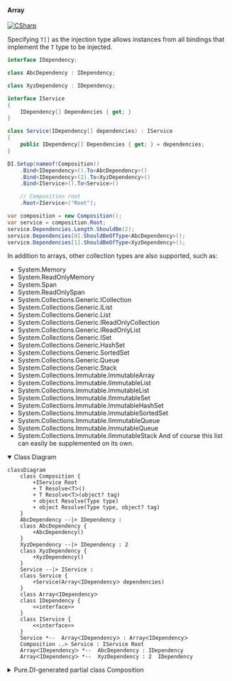 #### Array

[![CSharp](https://img.shields.io/badge/C%23-code-blue.svg)](../tests/Pure.DI.UsageTests/BaseClassLibrary/ArrayScenario.cs)

Specifying `T[]` as the injection type allows instances from all bindings that implement the `T` type to be injected.

```c#
interface IDependency;

class AbcDependency : IDependency;

class XyzDependency : IDependency;

interface IService
{
    IDependency[] Dependencies { get; }
}

class Service(IDependency[] dependencies) : IService
{
    public IDependency[] Dependencies { get; } = dependencies;
}

DI.Setup(nameof(Composition))
    .Bind<IDependency>().To<AbcDependency>()
    .Bind<IDependency>(2).To<XyzDependency>()
    .Bind<IService>().To<Service>()

    // Composition root
    .Root<IService>("Root");

var composition = new Composition();
var service = composition.Root;
service.Dependencies.Length.ShouldBe(2);
service.Dependencies[0].ShouldBeOfType<AbcDependency>();
service.Dependencies[1].ShouldBeOfType<XyzDependency>();
```

In addition to arrays, other collection types are also supported, such as:
- System.Memory<T>
- System.ReadOnlyMemory<T>
- System.Span<T>
- System.ReadOnlySpan<T>
- System.Collections.Generic.ICollection<T>
- System.Collections.Generic.IList<T>
- System.Collections.Generic.List<T>
- System.Collections.Generic.IReadOnlyCollection<T>
- System.Collections.Generic.IReadOnlyList<T>
- System.Collections.Generic.ISet<T>
- System.Collections.Generic.HashSet<T>
- System.Collections.Generic.SortedSet<T>
- System.Collections.Generic.Queue<T>
- System.Collections.Generic.Stack<T>
- System.Collections.Immutable.ImmutableArray<T>
- System.Collections.Immutable.IImmutableList<T>
- System.Collections.Immutable.ImmutableList<T>
- System.Collections.Immutable.IImmutableSet<T>
- System.Collections.Immutable.ImmutableHashSet<T>
- System.Collections.Immutable.ImmutableSortedSet<T>
- System.Collections.Immutable.IImmutableQueue<T>
- System.Collections.Immutable.ImmutableQueue<T>
- System.Collections.Immutable.IImmutableStack<T>
And of course this list can easily be supplemented on its own.

<details open>
<summary>Class Diagram</summary>

```mermaid
classDiagram
	class Composition {
		+IService Root
		+ T ResolveᐸTᐳ()
		+ T ResolveᐸTᐳ(object? tag)
		+ object Resolve(Type type)
		+ object Resolve(Type type, object? tag)
	}
	AbcDependency --|> IDependency : 
	class AbcDependency {
		+AbcDependency()
	}
	XyzDependency --|> IDependency : 2 
	class XyzDependency {
		+XyzDependency()
	}
	Service --|> IService : 
	class Service {
		+Service(ArrayᐸIDependencyᐳ dependencies)
	}
	class ArrayᐸIDependencyᐳ
	class IDependency {
		<<interface>>
	}
	class IService {
		<<interface>>
	}
	Service *--  ArrayᐸIDependencyᐳ : ArrayᐸIDependencyᐳ
	Composition ..> Service : IService Root
	ArrayᐸIDependencyᐳ *--  AbcDependency : IDependency
	ArrayᐸIDependencyᐳ *--  XyzDependency : 2  IDependency
```

</details>

<details>
<summary>Pure.DI-generated partial class Composition</summary><blockquote>

```c#
partial class Composition
{
  private readonly Composition _root;

  public Composition()
  {
    _root = this;
  }

  internal Composition(Composition parentScope)
  {
    _root = (parentScope ?? throw new ArgumentNullException(nameof(parentScope)))._root;
  }

  public IService Root
  {
    [MethodImpl(MethodImplOptions.AggressiveInlining)]
    get
    {
      return new Service(new IDependency[2] { new AbcDependency(), new XyzDependency() });
    }
  }

  [MethodImpl(MethodImplOptions.AggressiveInlining)]
  public T Resolve<T>()
  {
    return Resolver<T>.Value.Resolve(this);
  }

  [MethodImpl(MethodImplOptions.AggressiveInlining)]
  public T Resolve<T>(object? tag)
  {
    return Resolver<T>.Value.ResolveByTag(this, tag);
  }

  [MethodImpl(MethodImplOptions.AggressiveInlining)]
  public object Resolve(Type type)
  {
    var index = (int)(_bucketSize * ((uint)RuntimeHelpers.GetHashCode(type) % 1));
    ref var pair = ref _buckets[index];
    return pair.Key == type ? pair.Value.Resolve(this) : Resolve(type, index);
  }

  [MethodImpl(MethodImplOptions.NoInlining)]
  private object Resolve(Type type, int index)
  {
    var finish = index + _bucketSize;
    while (++index < finish)
    {
      ref var pair = ref _buckets[index];
      if (pair.Key == type)
      {
        return pair.Value.Resolve(this);
      }
    }

    throw new InvalidOperationException($"{CannotResolveMessage} {OfTypeMessage} {type}.");
  }

  [MethodImpl(MethodImplOptions.AggressiveInlining)]
  public object Resolve(Type type, object? tag)
  {
    var index = (int)(_bucketSize * ((uint)RuntimeHelpers.GetHashCode(type) % 1));
    ref var pair = ref _buckets[index];
    return pair.Key == type ? pair.Value.ResolveByTag(this, tag) : Resolve(type, tag, index);
  }

  [MethodImpl(MethodImplOptions.NoInlining)]
  private object Resolve(Type type, object? tag, int index)
  {
    var finish = index + _bucketSize;
    while (++index < finish)
    {
      ref var pair = ref _buckets[index];
      if (pair.Key == type)
      {
        return pair.Value.ResolveByTag(this, tag);
      }
    }

    throw new InvalidOperationException($"{CannotResolveMessage} \"{tag}\" {OfTypeMessage} {type}.");
  }

  private readonly static int _bucketSize;
  private readonly static Pair<Type, IResolver<Composition, object>>[] _buckets;

  static Composition()
  {
    var valResolver_0000 = new Resolver_0000();
    Resolver<IService>.Value = valResolver_0000;
    _buckets = Buckets<Type, IResolver<Composition, object>>.Create(
      1,
      out _bucketSize,
      new Pair<Type, IResolver<Composition, object>>[1]
      {
         new Pair<Type, IResolver<Composition, object>>(typeof(IService), valResolver_0000)
      });
  }

  private const string CannotResolveMessage = "Cannot resolve composition root ";
  private const string OfTypeMessage = "of type ";

  private class Resolver<T>: IResolver<Composition, T>
  {
    public static IResolver<Composition, T> Value = new Resolver<T>();

    public virtual T Resolve(Composition composite)
    {
      throw new InvalidOperationException($"{CannotResolveMessage}{OfTypeMessage}{typeof(T)}.");
    }

    public virtual T ResolveByTag(Composition composite, object tag)
    {
      throw new InvalidOperationException($"{CannotResolveMessage}\"{tag}\" {OfTypeMessage}{typeof(T)}.");
    }
  }

  private sealed class Resolver_0000: Resolver<IService>
  {
    public override IService Resolve(Composition composition)
    {
      return composition.Root;
    }

    public override IService ResolveByTag(Composition composition, object tag)
    {
      switch (tag)
      {
        case null:
          return composition.Root;

        default:
          return base.ResolveByTag(composition, tag);
      }
    }
  }
}
```

</blockquote></details>

